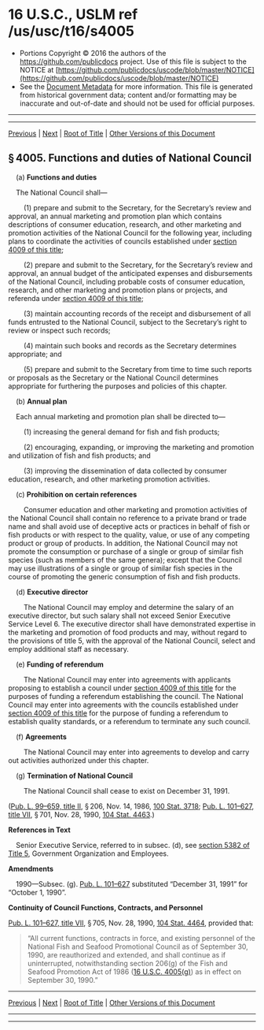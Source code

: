 ---
---

# 16 U.S.C., USLM ref /us/usc/t16/s4005

* Portions Copyright © 2016 the authors of the https://github.com/publicdocs project.
  Use of this file is subject to the NOTICE at [https://github.com/publicdocs/uscode/blob/master/NOTICE](https://github.com/publicdocs/uscode/blob/master/NOTICE)
* See the [Document Metadata](././../../../..//README.md) for more information.
  This file is generated from historical government data; content and/or formatting may be inaccurate and out-of-date and should not be used for official purposes.

----------
----------

[Previous](./../../../..//us/usc/t16/ch60/m__us_usc_t16_s4004.md) | [Next](./../../../..//us/usc/t16/ch60/m__us_usc_t16_s4006.md) | [Root of Title](./../../../../) | [Other Versions of this Document](https://publicdocs.github.io/go/links?ns=uslm&ref=%2Fus%2Fusc%2Ft16%2Fs4005)

## § 4005. Functions and duties of National Council

    (a) __Functions and duties__ 

    The National Council shall—

        (1) prepare and submit to the Secretary, for the Secretary’s review and approval, an annual marketing and promotion plan which contains descriptions of consumer education, research, and other marketing and promotion activities of the National Council for the following year, including plans to coordinate the activities of councils established under [section 4009 of this title][/us/usc/t16/s4009];

        (2) prepare and submit to the Secretary, for the Secretary’s review and approval, an annual budget of the anticipated expenses and disbursements of the National Council, including probable costs of consumer education, research, and other marketing and promotion plans or projects, and referenda under [section 4009 of this title][/us/usc/t16/s4009];

        (3) maintain accounting records of the receipt and disbursement of all funds entrusted to the National Council, subject to the Secretary’s right to review or inspect such records;

        (4) maintain such books and records as the Secretary determines appropriate; and

        (5) prepare and submit to the Secretary from time to time such reports or proposals as the Secretary or the National Council determines appropriate for furthering the purposes and policies of this chapter.

    (b) __Annual plan__ 

    Each annual marketing and promotion plan shall be directed to—

        (1) increasing the general demand for fish and fish products;

        (2) encouraging, expanding, or improving the marketing and promotion and utilization of fish and fish products; and

        (3) improving the dissemination of data collected by consumer education, research, and other marketing promotion activities.

    (c) __Prohibition on certain references__ 

        Consumer education and other marketing and promotion activities of the National Council shall contain no reference to a private brand or trade name and shall avoid use of deceptive acts or practices in behalf of fish or fish products or with respect to the quality, value, or use of any competing product or group of products. In addition, the National Council may not promote the consumption or purchase of a single or group of similar fish species (such as members of the same genera); except that the Council may use illustrations of a single or group of similar fish species in the course of promoting the generic consumption of fish and fish products.

    (d) __Executive director__ 

        The National Council may employ and determine the salary of an executive director, but such salary shall not exceed Senior Executive Service Level 6. The executive director shall have demonstrated expertise in the marketing and promotion of food products and may, without regard to the provisions of title 5, with the approval of the National Council, select and employ additional staff as necessary.

    (e) __Funding of referendum__ 

        The National Council may enter into agreements with applicants proposing to establish a council under [section 4009 of this title][/us/usc/t16/s4009] for the purposes of funding a referendum establishing the council. The National Council may enter into agreements with the councils established under [section 4009 of this title][/us/usc/t16/s4009] for the purpose of funding a referendum to establish quality standards, or a referendum to terminate any such council.

    (f) __Agreements__ 

        The National Council may enter into agreements to develop and carry out activities authorized under this chapter.

    (g) __Termination of National Council__ 

        The National Council shall cease to exist on December 31, 1991.

([Pub. L. 99–659, title II][/us/pl/99/659/tII], § 206, Nov. 14, 1986, [100 Stat. 3718][/us/stat/100/3718]; [Pub. L. 101–627, title VII][/us/pl/101/627/tVII], § 701, Nov. 28, 1990, [104 Stat. 4463][/us/stat/104/4463].)

 __References in Text__ 

    Senior Executive Service, referred to in subsec. (d), see [section 5382 of Title 5][/us/usc/t5/s5382], Government Organization and Employees.

 __Amendments__ 

    1990—Subsec. (g). [Pub. L. 101–627][/us/pl/101/627] substituted “December 31, 1991” for “October 1, 1990”.

 __Continuity of Council Functions, Contracts, and Personnel__ 

[Pub. L. 101–627, title VII][/us/pl/101/627/tVII], § 705, Nov. 28, 1990, [104 Stat. 4464][/us/stat/104/4464], provided that: 

> “All current functions, contracts in force, and existing personnel of the National Fish and Seafood Promotional Council as of September 30, 1990, are reauthorized and extended, and shall continue as if uninterrupted, notwithstanding section 206(g) of the Fish and Seafood Promotion Act of 1986 ([16 U.S.C. 4005(g)][/us/usc/t16/s4005/g]) as in effect on September 30, 1990.”

----------

[Previous](./../../../..//us/usc/t16/ch60/m__us_usc_t16_s4004.md) | [Next](./../../../..//us/usc/t16/ch60/m__us_usc_t16_s4006.md) | [Root of Title](./../../../../) | [Other Versions of this Document](https://publicdocs.github.io/go/links?ns=uslm&ref=%2Fus%2Fusc%2Ft16%2Fs4005)

----------
----------

[/us/usc/t16/s4009]: https://publicdocs.github.io/go/links?ns=uslm&ref=%2Fus%2Fusc%2Ft16%2Fs4009
[/us/usc/t16/s4009]: https://publicdocs.github.io/go/links?ns=uslm&ref=%2Fus%2Fusc%2Ft16%2Fs4009
[/us/usc/t16/s4009]: https://publicdocs.github.io/go/links?ns=uslm&ref=%2Fus%2Fusc%2Ft16%2Fs4009
[/us/usc/t16/s4009]: https://publicdocs.github.io/go/links?ns=uslm&ref=%2Fus%2Fusc%2Ft16%2Fs4009
[/us/pl/99/659/tII]: https://publicdocs.github.io/go/links?ns=uslm&ref=%2Fus%2Fpl%2F99%2F659%2FtII
[/us/stat/100/3718]: https://publicdocs.github.io/go/links?ns=uslm&ref=%2Fus%2Fstat%2F100%2F3718
[/us/pl/101/627/tVII]: https://publicdocs.github.io/go/links?ns=uslm&ref=%2Fus%2Fpl%2F101%2F627%2FtVII
[/us/stat/104/4463]: https://publicdocs.github.io/go/links?ns=uslm&ref=%2Fus%2Fstat%2F104%2F4463
[/us/usc/t5/s5382]: https://publicdocs.github.io/go/links?ns=uslm&ref=%2Fus%2Fusc%2Ft5%2Fs5382
[/us/pl/101/627]: https://publicdocs.github.io/go/links?ns=uslm&ref=%2Fus%2Fpl%2F101%2F627
[/us/pl/101/627/tVII]: https://publicdocs.github.io/go/links?ns=uslm&ref=%2Fus%2Fpl%2F101%2F627%2FtVII
[/us/stat/104/4464]: https://publicdocs.github.io/go/links?ns=uslm&ref=%2Fus%2Fstat%2F104%2F4464
[/us/usc/t16/s4005/g]: https://publicdocs.github.io/go/links?ns=uslm&ref=%2Fus%2Fusc%2Ft16%2Fs4005%2Fg


